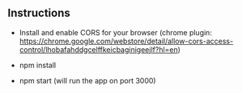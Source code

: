 ## Instructions

- Install and enable CORS for your browser (chrome plugin: https://chrome.google.com/webstore/detail/allow-cors-access-control/lhobafahddgcelffkeicbaginigeejlf?hl=en)

- npm install

- npm start (will run the app on port 3000)
